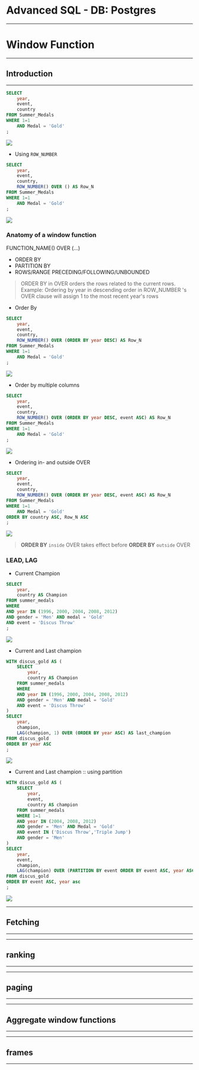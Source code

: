 # Advanced SQL - DB: Postgres

---

# Window Function

---

## Introduction

---

```sql
SELECT
	year, 
    event, 
    country
FROM Summer_Medals
WHERE 1=1 
	AND Medal = 'Gold'
;
```

![](img/1.png)

- Using `ROW_NUMBER`

```sql
SELECT
	year, 
	event, 
	country,
	ROW_NUMBER() OVER () AS Row_N
FROM Summer_Medals
WHERE 1=1
	AND Medal = 'Gold'
;
```

![](img/2.png)

### Anatomy of a window function

FUNCTION_NAME() OVER (...)
- ORDER BY
- PARTITION BY
- ROWS/RANGE PRECEDING/FOLLOWING/UNBOUNDED

> ORDER BY in OVER orders the rows related to the current rows. Example: Ordering by year in descending order in ROW_NUMBER 's OVER clause will assign 1 to the most recent year's rows

- Order By

```sql
SELECT
	year, 
	event, 
	country,
	ROW_NUMBER() OVER (ORDER BY year DESC) AS Row_N
FROM Summer_Medals
WHERE 1=1
	AND Medal = 'Gold'
;
```

![](img/3.png)

- Order by multiple columns

```sql
SELECT
	year, 
	event, 
	country,
	ROW_NUMBER() OVER (ORDER BY year DESC, event ASC) AS Row_N
FROM Summer_Medals
WHERE 1=1
	AND Medal = 'Gold'
;
```

![](img/4.png)

- Ordering in- and outside OVER

```sql
SELECT
	year, 
	event, 
	country,
	ROW_NUMBER() OVER (ORDER BY year DESC, event ASC) AS Row_N
FROM Summer_Medals
WHERE 1=1
	AND Medal = 'Gold'
ORDER BY country ASC, Row_N ASC
;
```

![](img/5.png)

> **ORDER BY** `inside` OVER takes effect before **ORDER BY** `outside` OVER

### LEAD, LAG

- Current Champion

```sql
SELECT
	year, 
	country AS Champion
FROM summer_medals
WHERE
AND year IN (1996, 2000, 2004, 2008, 2012)
AND gender = 'Men' AND medal = 'Gold'
AND event = 'Discus Throw'
;
```

![](img/6.png)

- Current and Last champion

```sql
WITH discus_gold AS (
	SELECT
		year, 
		country AS Champion
	FROM summer_medals
	WHERE
	AND year IN (1996, 2000, 2004, 2008, 2012)
	AND gender = 'Men' AND medal = 'Gold'
	AND event = 'Discus Throw'
)
SELECT
	year, 
	champion,
	LAG(champion, 1) OVER (ORDER BY year ASC) AS last_champion
FROM discus_gold
ORDER BY year ASC
;
```

![](img/7.png)

- Current and Last champion :: using partition

```sql
WITH discus_gold AS (
	SELECT
		year, 
		event, 
		country AS champion
	FROM summer_medals
	WHERE 1=1
	AND year IN (2004, 2008, 2012)
	AND gender = 'Men' AND Medal = 'Gold'
	AND event IN ('Discus Throw','Triple Jump')
	AND gender = 'Men'
)
SELECT
	year, 
	event, 
	champion,
	LAG(champion) OVER (PARTITION BY event ORDER BY event ASC, year ASC) AS last_champion
FROM discus_gold
ORDER BY event ASC, year asc
;
```

![](img/8.png)

---

## Fetching

---



---

## ranking

---


---

## paging

---


---

## Aggregate window functions

---


---

## frames

---
























































